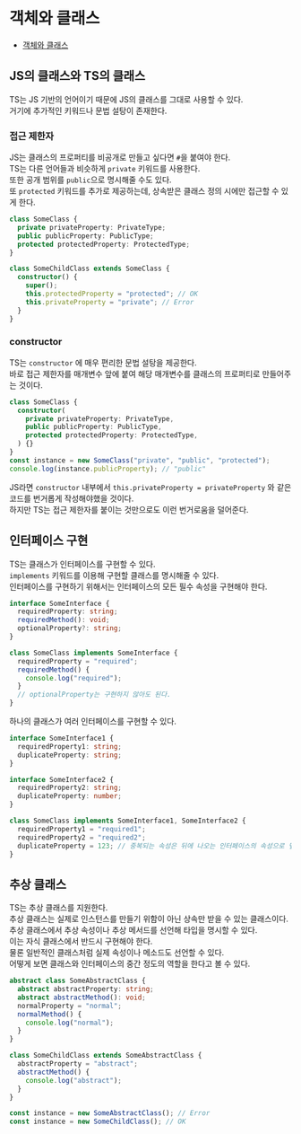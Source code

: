 # 객체와 클래스

- [객체와 클래스](#객체와-클래스)

## JS의 클래스와 TS의 클래스

TS는 JS 기반의 언어이기 때문에 JS의 클래스를 그대로 사용할 수 있다.  
거기에 추가적인 키워드나 문법 설탕이 존재한다.

### 접근 제한자

JS는 클래스의 프로퍼티를 비공개로 만들고 싶다면 `#`을 붙여야 한다.  
TS는 다른 언어들과 비슷하게 `private` 키워드를 사용한다.  
또한 공개 범위를 `public`으로 명시해줄 수도 있다.  
또 `protected` 키워드를 추가로 제공하는데, 상속받은 클래스 정의 시에만 접근할 수 있게 한다.

```ts
class SomeClass {
  private privateProperty: PrivateType;
  public publicProperty: PublicType;
  protected protectedProperty: ProtectedType;
}

class SomeChildClass extends SomeClass {
  constructor() {
    super();
    this.protectedProperty = "protected"; // OK
    this.privateProperty = "private"; // Error
  }
}
```

### constructor

TS는 `constructor` 에 매우 편리한 문법 설탕을 제공한다.  
바로 접근 제한자를 매개변수 앞에 붙여 해당 매개변수를 클래스의 프로퍼티로 만들어주는 것이다.

```ts
class SomeClass {
  constructor(
    private privateProperty: PrivateType,
    public publicProperty: PublicType,
    protected protectedProperty: ProtectedType,
  ) {}
}
const instance = new SomeClass("private", "public", "protected");
console.log(instance.publicProperty); // "public"
```

JS라면 `constructor` 내부에서 `this.privateProperty = privateProperty` 와 같은 코드를 번거롭게 작성해야했을 것이다.  
하지만 TS는 접근 제한자를 붙이는 것만으로도 이런 번거로움을 덜어준다.

## 인터페이스 구현

TS는 클래스가 인터페이스를 구현할 수 있다.  
`implements` 키워드를 이용해 구현할 클래스를 명시해줄 수 있다.  
인터페이스를 구현하기 위해서는 인터페이스의 모든 필수 속성을 구현해야 한다.

```ts
interface SomeInterface {
  requiredProperty: string;
  requiredMethod(): void;
  optionalProperty?: string;
}

class SomeClass implements SomeInterface {
  requiredProperty = "required";
  requiredMethod() {
    console.log("required");
  }
  // optionalProperty는 구현하지 않아도 된다.
}
```

하나의 클래스가 여러 인터페이스를 구현할 수 있다.

```ts
interface SomeInterface1 {
  requiredProperty1: string;
  duplicateProperty: string;
}

interface SomeInterface2 {
  requiredProperty2: string;
  duplicateProperty: number;
}

class SomeClass implements SomeInterface1, SomeInterface2 {
  requiredProperty1 = "required1";
  requiredProperty2 = "required2";
  duplicateProperty = 123; // 중복되는 속성은 뒤에 나오는 인터페이스의 속성으로 덮어씌워진다.
}
```

## 추상 클래스

TS는 추상 클래스를 지원한다.  
추상 클래스는 실제로 인스턴스를 만들기 위함이 아닌 상속만 받을 수 있는 클래스이다.  
추상 클래스에서 추상 속성이나 추상 메서드를 선언해 타입을 명시할 수 있다.  
이는 자식 클래스에서 반드시 구현해야 한다.  
물론 일반적인 클래스처럼 실제 속성이나 메소드도 선언할 수 있다.  
어떻게 보면 클래스와 인터페이스의 중간 정도의 역할을 한다고 볼 수 있다.

```ts
abstract class SomeAbstractClass {
  abstract abstractProperty: string;
  abstract abstractMethod(): void;
  normalProperty = "normal";
  normalMethod() {
    console.log("normal");
  }
}

class SomeChildClass extends SomeAbstractClass {
  abstractProperty = "abstract";
  abstractMethod() {
    console.log("abstract");
  }
}

const instance = new SomeAbstractClass(); // Error
const instance = new SomeChildClass(); // OK
```
